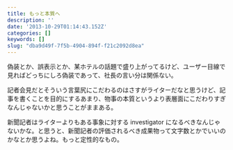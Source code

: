 ```yaml
---
title: もっと本質へ
description: ''
date: '2013-10-29T01:14:43.152Z'
categories: []
keywords: []
slug: "dba9d49f-7f5b-4904-894f-f21c2092d8ea"
---
```

偽装とか、誤表示とか、某ホテルの話題で盛り上がってるけど、ユーザー目線で見ればどっちにしろ偽装であって、社長の言い分は関係ない。

記者会見だとそういう言葉尻にこだわるのはさすがライターだなと思うけど、記事を書くことを目的にするあまり、物事の本質というより表層面にこだわりすぎなんじゃないかと思うことがままある。

新聞記者はライターよりもある事象に対する investigator になるべきなんじゃないかな。と思うと、新聞記者の評価されるべき成果物って文字数とかでいいのかなとか思うよね。もっと定性的なもの。